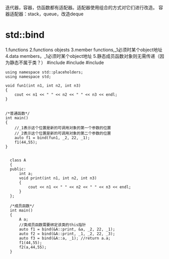 迭代器，容器，仿函数都有适配器。适配器使用组合的方式对它们进行改造。 
容器适配器：stack，queue，改造deque


# std::bind #  
1.functions 
2.functions objests
3.member functions,\_1必须时某个object地址
4.data members，\_1必须时某个object地址
5.静态成员函数对象则无需传递（因为静态不属于类？）
    #include <iostream>
    #include <memory>
    #include <functional> 

    using namespace std::placeholders;
    using namespace std;

    void fun1(int n1, int n2, int n3)
    {
        cout << n1 << " " << n2 << " " << n3 << endl;
    }
    
    
    /*普通函数*/
    int main()
    {
        //_1表示这个位置是新的可调用对象的第一个参数的位置
        //_2表示这个位置是新的可调用对象的第二个参数的位置  
        auto f1 = bind(fun1, _2, 22, _1);
        f1(44,55);
    }
    
    
      class A
      {
      public:
          int a;
          void print(int n1, int n2, int n3)
          {
              cout << n1 << " " << n2 << " " << n3 << endl;
          }
      };

      /*成员函数*/
      int main()                                                                                                                                   
      {
          A a;
          //类成员函数需要绑定该类的this指针  
          auto f1 = bind(&A::print, &a, _2, 22, _1);
          auto f2 = bind(&A::print, _1, _2, 22, _3);
          auto f3 = bind(&A::a, _1); //return a.a;
          f1(44,55);
          f2(a,44,55);
      }

